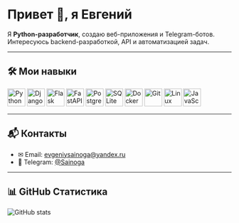 # Привет 👋, я Евгений  

Я **Python-разработчик**, создаю веб-приложения и Telegram-ботов. Интересуюсь backend-разработкой, API и автоматизацией задач.  

---

## 🛠️ Мои навыки

<img src="https://cdn.jsdelivr.net/gh/devicons/devicon/icons/python/python-original.svg" alt="Python" width="40"/> 
<img src="https://cdn.jsdelivr.net/gh/devicons/devicon/icons/django/django-original.svg" alt="Django" width="40"/> 
<img src="https://cdn.jsdelivr.net/gh/devicons/devicon/icons/flask/flask-original.svg" alt="Flask" width="40"/> 
<img src="https://cdn.jsdelivr.net/gh/devicons/devicon/icons/fastapi/fastapi-original.svg" alt="FastAPI" width="40"/> 
<img src="https://cdn.jsdelivr.net/gh/devicons/devicon/icons/postgresql/postgresql-original.svg" alt="PostgreSQL" width="40"/> 
<img src="https://cdn.jsdelivr.net/gh/devicons/devicon/icons/sqlite/sqlite-original.svg" alt="SQLite" width="40"/> 
<img src="https://cdn.jsdelivr.net/gh/devicons/devicon/icons/docker/docker-original.svg" alt="Docker" width="40"/> 
<img src="https://cdn.jsdelivr.net/gh/devicons/devicon/icons/git/git-original.svg" alt="Git" width="40"/> 
<img src="https://cdn.jsdelivr.net/gh/devicons/devicon/icons/linux/linux-original.svg" alt="Linux" width="40"/> 
<img src="https://cdn.jsdelivr.net/gh/devicons/devicon/icons/javascript/javascript-original.svg" alt="JavaScript" width="40"/>  

---


## 📬 Контакты

- ✉ Email: evgeniysainoga@yandex.ru 
- 💬 Telegram: [@Sainoga](https://t.me/Sainoga)  

---

## 📊 GitHub Статистика

![GitHub stats](https://github-readme-stats.vercel.app/api?username=USERNAME&show_icons=true&theme=default)
